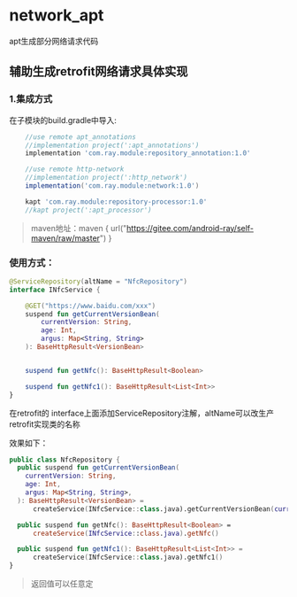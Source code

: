# network_apt
apt生成部分网络请求代码

## 辅助生成retrofit网络请求具体实现

### 1.集成方式

在子模块的build.gradle中导入:

```gradle
    //use remote apt_annotations
    //implementation project(':apt_annotations')
    implementation 'com.ray.module:repository_annotation:1.0'

    //use remote http-network
    //implementation project(':http_network')
    implementation('com.ray.module:network:1.0')

    kapt 'com.ray.module:repository-processor:1.0'
    //kapt project(':apt_processor')
```

> maven地址：maven { url("https://gitee.com/android-ray/self-maven/raw/master") }

### 使用方式：
```kotlin
@ServiceRepository(altName = "NfcRepository")
interface INfcService {

    @GET("https://www.baidu.com/xxx")
    suspend fun getCurrentVersionBean(
        currentVersion: String,
        age: Int,
        argus: Map<String, String>
    ): BaseHttpResult<VersionBean>


    suspend fun getNfc(): BaseHttpResult<Boolean>

    suspend fun getNfc1(): BaseHttpResult<List<Int>>
}
```
在retrofit的 interface上面添加ServiceRepository注解，altName可以改生产retrofit实现类的名称

效果如下：
```kotlin
public class NfcRepository {
  public suspend fun getCurrentVersionBean(
    currentVersion: String,
    age: Int,
    argus: Map<String, String>,
  ): BaseHttpResult<VersionBean> =
      createService(INfcService::class.java).getCurrentVersionBean(currentVersion,age,argus)

  public suspend fun getNfc(): BaseHttpResult<Boolean> =
      createService(INfcService::class.java).getNfc()

  public suspend fun getNfc1(): BaseHttpResult<List<Int>> =
      createService(INfcService::class.java).getNfc1()
}
```
>  返回值可以任意定

